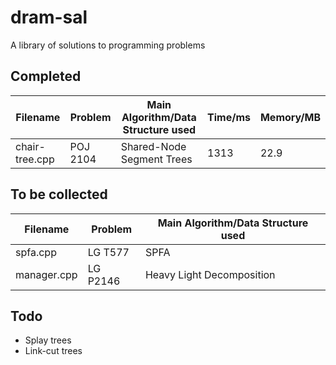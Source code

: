 dram-sal
========

A library of solutions to programming problems

Completed
---------

| Filename | Problem | Main Algorithm/Data Structure used | Time/ms | Memory/MB |
| -------- | ------- | ---------------------------------- | ------- | --------- |
| chair-tree.cpp | POJ 2104 | Shared-Node Segment Trees | 1313 | 22.9 |

To be collected
---------------

| Filename | Problem | Main Algorithm/Data Structure used |
| -------- | ------- | ---------------------------------- |
| spfa.cpp | LG T577 | SPFA |
| manager.cpp | LG P2146 | Heavy Light Decomposition |

Todo
------

- Splay trees
- Link-cut trees

